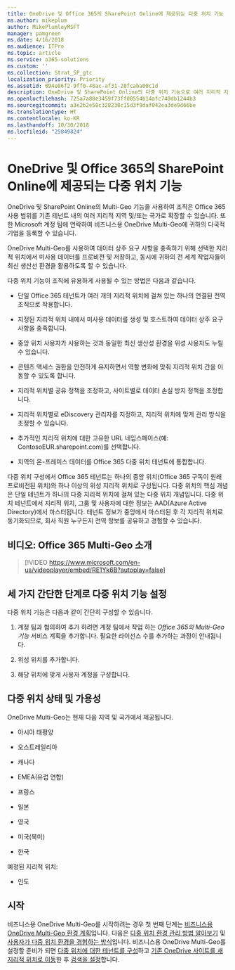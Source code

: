 ```yaml
---
title: OneDrive 및 Office 365의 SharePoint Online에 제공되는 다중 위치 기능
ms.author: mikeplum
author: MikePlumleyMSFT
manager: pamgreen
ms.date: 4/16/2018
ms.audience: ITPro
ms.topic: article
ms.service: o365-solutions
ms.custom: ''
ms.collection: Strat_SP_gtc
localization_priority: Priority
ms.assetid: 094e86f2-9ff0-40ac-af31-28fcaba00c1d
description: OneDrive 및 SharePoint Online의 다중 위치 기능으로 여러 지리적 지역으로 Office 365 범위를 확장합니다.
ms.openlocfilehash: 725a7a88e3459f73ff00554b14afc740db1244b3
ms.sourcegitcommit: a3e2b2e58c328238c15d3f9daf042ea3de9d66be
ms.translationtype: HT
ms.contentlocale: ko-KR
ms.lasthandoff: 10/30/2018
ms.locfileid: "25849824"
---
```

# <a name="multi-geo-capabilities-in-onedrive-and-sharepoint-online-in-office-365"></a>OneDrive 및 Office 365의 SharePoint Online에 제공되는 다중 위치 기능

OneDrive 및 SharePoint Online의 Multi-Geo 기능을 사용하여 조직은 Office 365 사용 범위를 기존 테넌트 내의 여러 지리적 지역 및/또는 국가로 확장할 수 있습니다. 또한 Microsoft 계정 팀에 연락하여 비즈니스용 OneDrive Multi-Geo에 귀하의 다국적 기업을 등록할 수 있습니다.
  
OneDrive Multi-Geo를 사용하여 데이터 상주 요구 사항을 충족하기 위해 선택한 지리적 위치에서 미사용 데이터를 프로비전 및 저장하고, 동시에 귀하의 전 세계 작업자들이 최신 생산선 환경을 활용하도록 할 수 있습니다.
  
다중 위치 기능이 조직에 유용하게 사용될 수 있는 방법은 다음과 같습니다.
  
- 단일 Office 365 테넌트가 여러 개의 지리적 위치에 걸쳐 있는 하나의 연결된 전역 조직으로 작용합니다.
    
- 지정된 지리적 위치 내에서 미사용 데이터를 생성 및 호스트하여 데이터 상주 요구 사항을 충족합니다.
    
- 중앙 위치 사용자가 사용하는 것과 동일한 최신 생산성 환경을 위성 사용자도 누릴 수 있습니다.
    
- 콘텐츠 액세스 권한을 안전하게 유지하면서 역할 변화에 맞춰 지리적 위치 간을 이동할 수 있도록 합니다.
    
- 지리적 위치별 공유 정책을 조정하고, 사이트별로 데이터 손실 방지 정책을 조정합니다.
    
- 지리적 위치별로 eDiscovery 관리자를 지정하고, 지리적 위치에 맞게 관리 방식을 조정할 수 있습니다.
    
- 추가적인 지리적 위치에 대한 고유한 URL 네임스페이스(예: ContosoEUR.sharepoint.com)를 선택합니다.
    
- 지역의 온-프레미스 데이터를 Office 365 다중 위치 테넌트에 통합합니다.
    
다중 위치 구성에서 Office 365 테넌트는 하나의 중앙 위치(Office 365 구독이 원래 프로비전된 위치)와 하나 이상의 위성 지리적 위치로 구성됩니다. 다중 위치의 핵심 개념은 단일 테넌트가 하나의 다중 지리적 위치에 걸쳐 있는 다중 위치 개념입니다. 다중 위치 테넌트에서 지리적 위치, 그룹 및 사용자에 대한 정보는 AAD(Azure Active Directory)에서 마스터됩니다. 테넌트 정보가 중앙에서 마스터된 후 각 지리적 위치로 동기화되므로, 회사 직원 누구든지 전역 정보를 공유하고 경험할 수 있습니다.

## <a name="video-introducing-office-365-multi-geo"></a>비디오: Office 365 Multi-Geo 소개

> [!VIDEO https://www.microsoft.com/en-us/videoplayer/embed/RE1Yk6B?autoplay=false]
  
## <a name="get-multi-geo-features-in-three-simple-steps"></a>세 가지 간단한 단계로 다중 위치 기능 설정

다중 위치 기능은 다음과 같이 간단히 구성할 수 있습니다.
  
1. 계정 팀과 협의하여 추가 하려면 계정 팀에서 작업 하는 _Office 365의 Multi-Geo 기능_ 서비스 계획을 추가합니다. 필요한 라이선스 수를 추가하는 과정이 안내됩니다.
    
2. 위성 위치를 추가합니다.
    
3. 해당 위치에 맞게 사용자 계정을 구성합니다.
    
## <a name="multi-geo-status-and-availability"></a>다중 위치 상태 및 가용성

OneDrive Multi-Geo는 현재 다음 지역 및 국가에서 제공됩니다.
  
- 아시아 태평양
    
- 오스트레일리아
    
- 캐나다
    
- EMEA(유럽 연합)

- 프랑스
    
- 일본
    
- 영국
    
- 미국(북미)
    
- 한국
      
예정된 지리적 위치:
  
- 인도
    
## <a name="getting-started"></a>시작

비즈니스용 OneDrive Multi-Geo를 시작하려는 경우 첫 번째 단계는 [비즈니스용 OneDrive Multi-Geo 환경 계획](plan-for-multi-geo.md)입니다. 다음은 [다중 위치 환경 관리 방법 알아보기](administering-a-multi-geo-environment.md) 및 [사용자가 다중 위치 환경을 경험하는 방식](multi-geo-user-experience.md)입니다. 비즈니스용 OneDrive Multi-Geo를 설정할 준비가 되면 [다중 위치에 대한 테넌트를 구성](multi-geo-tenant-configuration.md)하고 [기존 OneDrive 사이트를 새 지리적 위치로 이동](move-onedrive-between-geo-locations.md)한 후 [검색을 설정](configure-search-for-multi-geo.md)합니다.
